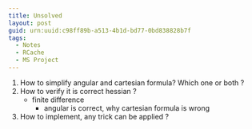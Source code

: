```yaml
---
title: Unsolved
layout: post
guid: urn:uuid:c98ff89b-a513-4b1d-bd77-0bd838828b7f
tags:
  - Notes
  - RCache
  - MS Project
---
```


1. How to simplify angular and cartesian formula? Which one or both ?
2. How to verify it is correct hessian ?
    * finite difference 
        * angular is correct, why cartesian formula is wrong 
3. How to implement, any trick can be applied ?

